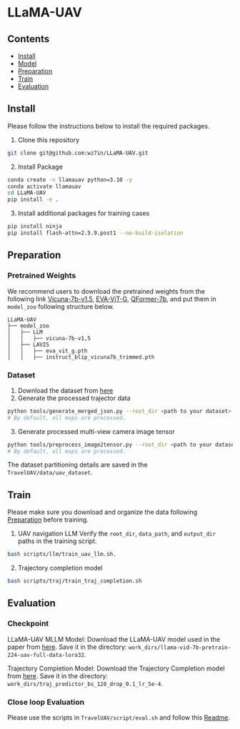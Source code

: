 # LLaMA-UAV

## Contents
- [Install](#install)
- [Model](#model)
- [Preparation](#preparation)
- [Train](#train)
- [Evaluation](#evaluation)

## Install
Please follow the instructions below to install the required packages.
1. Clone this repository
```bash
git clone git@github.com:wz7in/LLaMA-UAV.git
```

2. Install Package
```bash
conda create -n llamauav python=3.10 -y
conda activate llamauav
cd LLaMA-UAV
pip install -e .
```

3. Install additional packages for training cases
```bash
pip install ninja
pip install flash-attn=2.5.9.post1 --no-build-isolation
```

## Preparation
### Pretrained Weights
We recommend users to download the pretrained weights from the following link [Vicuna-7b-v1.5](https://huggingface.co/lmsys/vicuna-7b-v1.5), [EVA-ViT-G](https://storage.googleapis.com/sfr-vision-language-research/LAVIS/models/BLIP2/eva_vit_g.pth), [QFormer-7b](https://storage.googleapis.com/sfr-vision-language-research/LAVIS/models/InstructBLIP/instruct_blip_vicuna7b_trimmed.pth), and put them in `model_zoo` following structure below.
```
LLaMA-UAV
├── model_zoo
│   ├── LLM
│   │   ├── vicuna-7b-v1,5
│   ├── LAVIS
│   │   ├── eva_vit_g.pth
│   │   ├── instruct_blip_vicuna7b_trimmed.pth
```
### Dataset
<!-- training data prepara -->
1. Download the dataset from [here](https://huggingface.co/datasets/wangxiangyu0814/TravelUAV)
2. Generate the processed trajector data
```bash
python tools/generate_merged_json.py --root_dir <path to your dataset>
# By default, all maps are processed.
```
3. Generate processed multi-view camera image tensor
``` bash
python tools/preprocess_image2tensor.py --root_dir <path to your dataset>
# By default, all maps are processed.
```
The dataset partitioning details are saved in the `TravelUAV/data/uav_dataset`. 
## Train
Please make sure you download and organize the data following [Preparation](#preparation) before training. 

1. UAV navigation LLM
Verify the `root_dir`, `data_path`, and `output_dir` paths in the training script.

```bash
bash scripts/llm/train_uav_llm.sh.
```

2. Trajectory completion model

```bash
bash scripts/traj/train_traj_completion.sh
```
## Evaluation
### Checkpoint
LLaMA-UAV MLLM Model: Download the LLaMA-UAV model used in the paper from [here](https://huggingface.co/wangxiangyu0814/llama-uav-7b). 
Save it in the directory: `work_dirs/llama-vid-7b-pretrain-224-uav-full-data-lora32`.

Trajectory Completion Model: Download the Trajectory Completion model from [here](https://huggingface.co/wangxiangyu0814/traveluav-traj-model). 
Save it in the directory: `work_dirs/traj_predictor_bs_128_drop_0.1_lr_5e-4`.
### Close loop Evaluation

Please use the scripts in `TravelUAV/script/eval.sh` and follow this [Readme](../../README.md).

